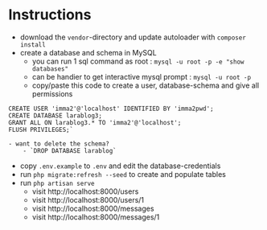 # Instructions

- download the `vendor`-directory and update autoloader with `composer install`
- create a database and schema in MySQL
    - you can run 1 sql command as root : `mysql -u root -p -e "show databases"`
    - can be handier to get interactive mysql prompt : `mysql -u root -p`
    - copy/paste this code to create a user, database-schema and give all permissions

```
CREATE USER 'imma2'@'localhost' IDENTIFIED BY 'imma2pwd';
CREATE DATABASE larablog3;
GRANT ALL ON larablog3.* TO 'imma2'@'localhost';
FLUSH PRIVILEGES;`
```
    - want to delete the schema?
        - `DROP DATABASE larablog`
- copy `.env.example` to `.env` and edit the database-credentials
- run `php migrate:refresh --seed` to create and populate tables
- run `php artisan serve`
    - visit http://localhost:8000/users
    - visit http://localhost:8000/users/1
    - visit http://localhost:8000/messages
    - visit http://localhost:8000/messages/1